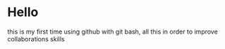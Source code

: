 # Hello
this is my first time using github with git bash, all this in order to improve collaborations skills